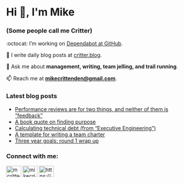 # Hi 👋, I'm Mike
### (Some people call me Critter)

:octocat: I’m working on [Dependabot at GitHub](https://github.com/features/security).

📝 I write daily blog posts at [critter.blog](https://critter.blog).

💬 Ask me about **management, writing, team jelling, and trail running**.

📫 Reach me at **mikecrittenden@gmail.com**.

### Latest blog posts
<!-- BLOG-POST-LIST:START -->
- [Performance reviews are for two things, and neither of them is “feedback”](https://critter.blog/2024/10/23/performance-reviews-are-for-two-things-and-neither-of-them-is-feedback/)
- [A book quote on finding purpose](https://critter.blog/2024/09/03/a-book-quote-on-finding-purpose/)
- [Calculating technical debt &lpar;from “Executive Engineering”&rpar;](https://critter.blog/2024/07/26/calculating-technical-debt-from-executive-engineering/)
- [A template for writing a team charter](https://critter.blog/2024/07/24/a-template-for-writing-a-team-charter/)
- [Three year goals: round 1 wrap up](https://critter.blog/2024/04/23/three-year-goals-round-1-wrap-up/)
<!-- BLOG-POST-LIST:END -->

<h3 align="left">Connect with me:</h3>
<p align="left">
<a href="https://twitter.com/mcrittenden" target="blank"><img align="center" src="https://raw.githubusercontent.com/rahuldkjain/github-profile-readme-generator/master/src/images/icons/Social/twitter.svg" alt="mcrittenden" height="30" width="40" /></a>
<a href="https://linkedin.com/in/mikecrittenden" target="blank"><img align="center" src="https://raw.githubusercontent.com/rahuldkjain/github-profile-readme-generator/master/src/images/icons/Social/linked-in-alt.svg" alt="mikecrittenden" height="30" width="40" /></a>
<a href="https://critter.blog/feed/" target="blank"><img align="center" src="https://raw.githubusercontent.com/rahuldkjain/github-profile-readme-generator/master/src/images/icons/Social/rss.svg" alt="https://critter.blog/feed/" height="30" width="40" /></a>
</p>

